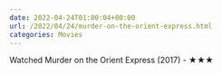```yaml
---
date: 2022-04-24T01:00:04+00:00
url: /2022/04/24/murder-on-the-orient-express.html
categories: Movies
---
```

Watched Murder on the Orient Express (2017) - ★★★




